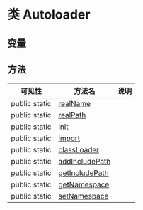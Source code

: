 #  类 Autoloader




## 变量


## 方法


| 可见性 | 方法名 | 说明 |
|--------|-------|------|
| public static|[realName](Autoloader/realName.md) |  |
| public static|[realPath](Autoloader/realPath.md) |  |
| public static|[init](Autoloader/init.md) |  |
| public static|[import](Autoloader/import.md) |  |
| public static|[classLoader](Autoloader/classLoader.md) |  |
| public static|[addIncludePath](Autoloader/addIncludePath.md) |  |
| public static|[getIncludePath](Autoloader/getIncludePath.md) |  |
| public static|[getNamespace](Autoloader/getNamespace.md) |  |
| public static|[setNamespace](Autoloader/setNamespace.md) |  |
